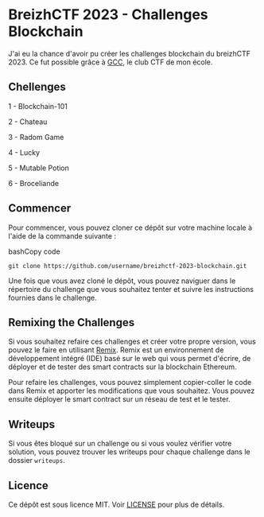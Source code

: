 BreizhCTF 2023 - Challenges Blockchain
======================================

J'ai eu la chance d'avoir pu créer les challenges blockchain du breizhCTF 2023. Ce fut possible grâce à [GCC](https://twitter.com/gcc_ensibs?s=20), le club CTF de mon école.

Chellenges
----------

  1 - Blockchain-101
  
  2 - Chateau
  
  3 - Radom Game
  
  4 - Lucky
  
  5 - Mutable Potion
  
  6 - Broceliande

Commencer
---------

Pour commencer, vous pouvez cloner ce dépôt sur votre machine locale à l'aide de la commande suivante :

bashCopy code

`git clone https://github.com/username/breizhctf-2023-blockchain.git`

Une fois que vous avez cloné le dépôt, vous pouvez naviguer dans le répertoire du challenge que vous souhaitez tenter et suivre les instructions fournies dans le challenge.

Remixing the Challenges
-----------------------

Si vous souhaitez refaire ces challenges et créer votre propre version, vous pouvez le faire en utilisant [Remix](https://remix.ethereum.org/). Remix est un environnement de développement intégré (IDE) basé sur le web qui vous permet d'écrire, de déployer et de tester des smart contracts sur la blockchain Ethereum.

Pour refaire les challenges, vous pouvez simplement copier-coller le code dans Remix et apporter les modifications que vous souhaitez. Vous pouvez ensuite déployer le smart contract sur un réseau de test et le tester.

Writeups
--------

Si vous êtes bloqué sur un challenge ou si vous voulez vérifier votre solution, vous pouvez trouver les writeups pour chaque challenge dans le dossier `writeups`.

Licence
-------

Ce dépôt est sous licence MIT. Voir [LICENSE](https://chat.openai.com/LICENSE) pour plus de détails.

